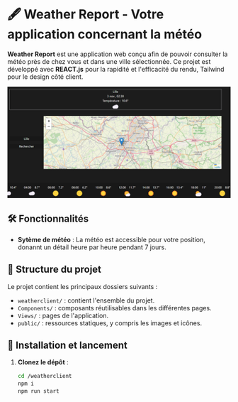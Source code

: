 # 🖋️ Weather Report - Votre application concernant la météo

**Weather Report** est une application web conçu afin de pouvoir consulter la météo près de chez vous et dans une ville sélectionnée. Ce projet est développé avec **REACT.js** pour la rapidité et l'efficacité du rendu, Tailwind pour le design côté client.

![project-weather-preview](./weatherclient/public/screen-weather.png "preview project weather")

## 🛠️ Fonctionnalités

- **Sytème de météo** : La météo est accessible pour votre position, donannt un détail heure par heure pendant 7 jours.

## 📂 Structure du projet

Le projet contient les principaux dossiers suivants :

- `weatherclient/` : contient l'ensemble du projet.
- `Components/` : composants réutilisables dans les différentes pages.
- `Views/` : pages de l'application.
- `public/` : ressources statiques, y compris les images et icônes.

## 🚀 Installation et lancement

1. **Clonez le dépôt** :
   ```bash
   cd /weatherclient
   npm i
   npm run start
   ```